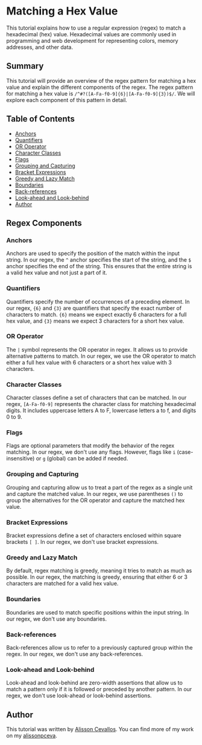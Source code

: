 # Matching a Hex Value

This tutorial explains how to use a regular expression (regex) to match a hexadecimal (hex) value. Hexadecimal values are commonly used in programming and web development for representing colors, memory addresses, and other data.

## Summary

This tutorial will provide an overview of the regex pattern for matching a hex value and explain the different components of the regex. The regex pattern for matching a hex value is `/^#?([A-Fa-f0-9]{6}|[A-Fa-f0-9]{3})$/`. We will explore each component of this pattern in detail.

## Table of Contents

- [Anchors](#anchors)
- [Quantifiers](#quantifiers)
- [OR Operator](#or-operator)
- [Character Classes](#character-classes)
- [Flags](#flags)
- [Grouping and Capturing](#grouping-and-capturing)
- [Bracket Expressions](#bracket-expressions)
- [Greedy and Lazy Match](#greedy-and-lazy-match)
- [Boundaries](#boundaries)
- [Back-references](#back-references)
- [Look-ahead and Look-behind](#look-ahead-and-look-behind)
- [Author](#author)

## Regex Components

### Anchors

Anchors are used to specify the position of the match within the input string. In our regex, the `^` anchor specifies the start of the string, and the `$` anchor specifies the end of the string. This ensures that the entire string is a valid hex value and not just a part of it.

### Quantifiers

Quantifiers specify the number of occurrences of a preceding element. In our regex, `{6}` and `{3}` are quantifiers that specify the exact number of characters to match. `{6}` means we expect exactly 6 characters for a full hex value, and `{3}` means we expect 3 characters for a short hex value.

### OR Operator

The `|` symbol represents the OR operator in regex. It allows us to provide alternative patterns to match. In our regex, we use the OR operator to match either a full hex value with 6 characters or a short hex value with 3 characters.

### Character Classes

Character classes define a set of characters that can be matched. In our regex, `[A-Fa-f0-9]` represents the character class for matching hexadecimal digits. It includes uppercase letters A to F, lowercase letters a to f, and digits 0 to 9.

### Flags

Flags are optional parameters that modify the behavior of the regex matching. In our regex, we don't use any flags. However, flags like `i` (case-insensitive) or `g` (global) can be added if needed.

### Grouping and Capturing

Grouping and capturing allow us to treat a part of the regex as a single unit and capture the matched value. In our regex, we use parentheses `()` to group the alternatives for the OR operator and capture the matched hex value.

### Bracket Expressions

Bracket expressions define a set of characters enclosed within square brackets `[ ]`. In our regex, we don't use bracket expressions.

### Greedy and Lazy Match

By default, regex matching is greedy, meaning it tries to match as much as possible. In our regex, the matching is greedy, ensuring that either 6 or 3 characters are matched for a valid hex value.

### Boundaries

Boundaries are used to match specific positions within the input string. In our regex, we don't use any boundaries.

### Back-references

Back-references allow us to refer to a previously captured group within the regex. In our regex, we don't use any back-references.

### Look-ahead and Look-behind

Look-ahead and look-behind are zero-width assertions that allow us to match a pattern only if it is followed or preceded by another pattern. In our regex, we don't use look-ahead or look-behind assertions.

## Author

This tutorial was written by [Alisson Cevallos](https://github.com/alissonpceva). You can find more of my work on my [alissonpceva](https://github.com/alissonpceva).

